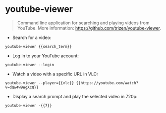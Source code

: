 # youtube-viewer

> Command line application for searching and playing videos from YouTube.
> More information: <https://github.com/trizen/youtube-viewer>.

- Search for a video:

`youtube-viewer {{search_term}}`

- Log in to your YouTube account:

`youtube-viewer --login`

- Watch a video with a specific URL in VLC:

`youtube-viewer --player={{vlc}} {{https://youtube.com/watch?v=dQw4w9WgXcQ}}`

- Display a search prompt and play the selected video in 720p:

`youtube-viewer -{{7}}`
